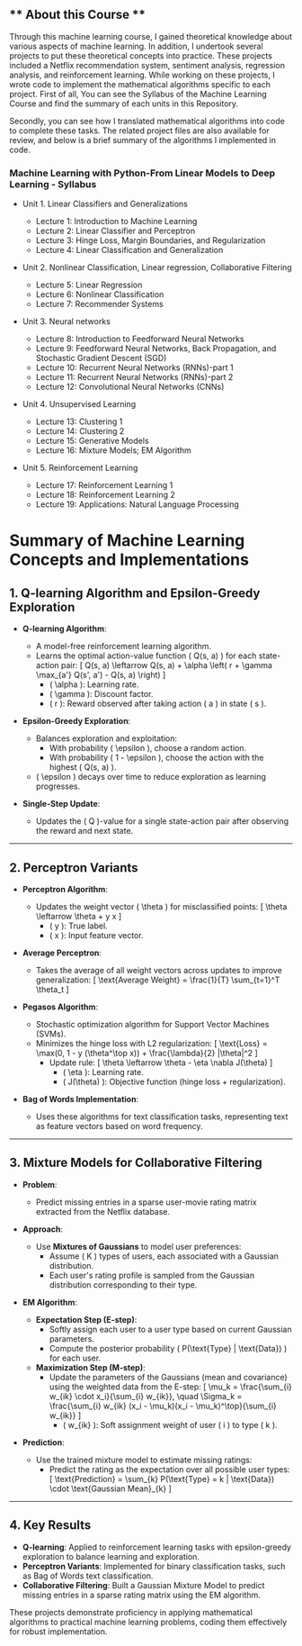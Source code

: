 ## ** About this Course ** ## 

Through this machine learning course, I gained theoretical knowledge about various aspects of machine learning. 
In addition, I undertook several projects to put these theoretical concepts into practice. 
These projects included a Netflix recommendation system, sentiment analysis, regression analysis, and reinforcement learning. 
While working on these projects, I wrote code to implement the mathematical algorithms specific to each project.
First of all, You can see the Syllabus of the Machine Learning Course and find the summary of each units in this Repository. 

Secondly, you can see how I translated mathematical algorithms into code to complete these tasks. 
The related project files are also available for review, and below is a brief summary of the algorithms I implemented in code.

### Machine Learning with Python-From Linear Models to Deep Learning - Syllabus 

- Unit 1. Linear Classifiers and Generalizations
  * Lecture 1: Introduction to Machine Learning
  * Lecture 2: Linear Classifier and Perceptron
  * Lecture 3: Hinge Loss, Margin Boundaries, and Regularization
  * Lecture 4: Linear Classification and Generalization
    
- Unit 2. Nonlinear Classification, Linear regression, Collaborative Filtering
  * Lecture 5: Linear Regression
  * Lecture 6: Nonlinear Classification
  * Lecture 7: Recommender Systems
    
- Unit 3. Neural networks
  * Lecture 8: Introduction to Feedforward Neural Networks
  * Lecture 9: Feedforward Neural Networks, Back Propagation, and Stochastic Gradient Descent (SGD)
  * Lecture 10: Recurrent Neural Networks (RNNs)-part 1
  * Lecture 11: Recurrent Neural Networks (RNNs)-part 2
  * Lecture 12: Convolutional Neural Networks (CNNs)
    
- Unit 4. Unsupervised Learning
  * Lecture 13: Clustering 1
  * Lecture 14: Clustering 2
  * Lecture 15: Generative Models
  * Lecture 16: Mixture Models; EM Algorithm
    
- Unit 5. Reinforcement Learning
  * Lecture 17: Reinforcement Learning 1
  * Lecture 18: Reinforcement Learning 2
  * Lecture 19: Applications: Natural Language Processing

# **Summary of Machine Learning Concepts and Implementations**

## **1. Q-learning Algorithm and Epsilon-Greedy Exploration**
- **Q-learning Algorithm**:
  - A model-free reinforcement learning algorithm.
  - Learns the optimal action-value function \( Q(s, a) \) for each state-action pair:
    \[
    Q(s, a) \leftarrow Q(s, a) + \alpha \left( r + \gamma \max_{a'} Q(s', a') - Q(s, a) \right)
    \]
    - \( \alpha \): Learning rate.
    - \( \gamma \): Discount factor.
    - \( r \): Reward observed after taking action \( a \) in state \( s \).

- **Epsilon-Greedy Exploration**:
  - Balances exploration and exploitation:
    - With probability \( \epsilon \), choose a random action.
    - With probability \( 1 - \epsilon \), choose the action with the highest \( Q(s, a) \).
  - \( \epsilon \) decays over time to reduce exploration as learning progresses.

- **Single-Step Update**:
  - Updates the \( Q \)-value for a single state-action pair after observing the reward and next state.

---

## **2. Perceptron Variants**
- **Perceptron Algorithm**:
  - Updates the weight vector \( \theta \) for misclassified points:
    \[
    \theta \leftarrow \theta + y x
    \]
    - \( y \): True label.
    - \( x \): Input feature vector.

- **Average Perceptron**:
  - Takes the average of all weight vectors across updates to improve generalization:
    \[
    \text{Average Weight} = \frac{1}{T} \sum_{t=1}^T \theta_t
    \]

- **Pegasos Algorithm**:
  - Stochastic optimization algorithm for Support Vector Machines (SVMs).
  - Minimizes the hinge loss with L2 regularization:
    \[
    \text{Loss} = \max(0, 1 - y (\theta^\top x)) + \frac{\lambda}{2} \|\theta\|^2
    \]
    - Update rule:
      \[
      \theta \leftarrow \theta - \eta \nabla J(\theta)
      \]
      - \( \eta \): Learning rate.
      - \( J(\theta) \): Objective function (hinge loss + regularization).

- **Bag of Words Implementation**:
  - Uses these algorithms for text classification tasks, representing text as feature vectors based on word frequency.

---

## **3. Mixture Models for Collaborative Filtering**
- **Problem**:
  - Predict missing entries in a sparse user-movie rating matrix extracted from the Netflix database.

- **Approach**:
  - Use **Mixtures of Gaussians** to model user preferences:
    - Assume \( K \) types of users, each associated with a Gaussian distribution.
    - Each user's rating profile is sampled from the Gaussian distribution corresponding to their type.

- **EM Algorithm**:
  - **Expectation Step (E-step)**:
    - Softly assign each user to a user type based on current Gaussian parameters.
    - Compute the posterior probability \( P(\text{Type} | \text{Data}) \) for each user.
  - **Maximization Step (M-step)**:
    - Update the parameters of the Gaussians (mean and covariance) using the weighted data from the E-step:
      \[
      \mu_k = \frac{\sum_{i} w_{ik} \cdot x_i}{\sum_{i} w_{ik}}, \quad \Sigma_k = \frac{\sum_{i} w_{ik} (x_i - \mu_k)(x_i - \mu_k)^\top}{\sum_{i} w_{ik}}
      \]
      - \( w_{ik} \): Soft assignment weight of user \( i \) to type \( k \).

- **Prediction**:
  - Use the trained mixture model to estimate missing ratings:
    - Predict the rating as the expectation over all possible user types:
      \[
      \text{Prediction} = \sum_{k} P(\text{Type} = k | \text{Data}) \cdot \text{Gaussian Mean}_{k}
      \]

---

## **4. Key Results**
- **Q-learning**: Applied to reinforcement learning tasks with epsilon-greedy exploration to balance learning and exploration.
- **Perceptron Variants**: Implemented for binary classification tasks, such as Bag of Words text classification.
- **Collaborative Filtering**: Built a Gaussian Mixture Model to predict missing entries in a sparse rating matrix using the EM algorithm.

These projects demonstrate proficiency in applying mathematical algorithms to practical machine learning problems, coding them effectively for robust implementation.


  

